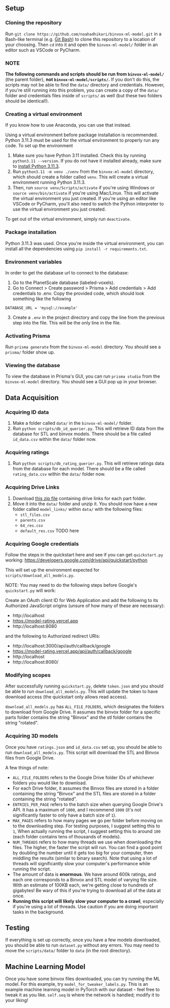 ## Setup

### Cloning the repository

Run `git clone https://github.com/noahadhikari/binvox-ml-model.git` in a Bash-like terminal (e.g. [Git Bash](https://gitforwindows.org/)) to clone this repository to a location of your choosing. Then `cd` into it and open the `binvox-ml-model/` folder in an editor such as VSCode or PyCharm.

### NOTE

**The following commands and scripts should be run from `binvox-ml-model/`** (the parent folder), **not `binvox-ml-model/scripts/`.** If you don't do this, the scripts may not be able to find the `data/` directory and credentials. However, if you're still running into this problem, you can create a copy of the `data/` folder and credentials files inside of `scripts/` as well (but these two folders should be identical!).

### Creating a virtual environment

If you know how to use Anaconda, you can use that instead.

Using a virtual environment before package installation is recommended. Python 3.11.3 must be used for the virtual environment to properly run any code. To set up the environment
1. Make sure you have Python 3.11 installed. Check this by running `python3.11 --version`. If you do not have it installed already, make sure to [install Python 3.11.3](https://www.python.org/downloads/release/python-3113). 
2. Run `python3.11 -m venv ./venv` from the `binvox-ml-model` directory, which should create a folder called `venv`. This will create a virtual environment running Python 3.11.3. 
3. Then, run `source venv/Scripts/activate` if you're using Windows or `source venv/bin/activate` if you're using Mac/Linux. This will activate the virtual environment you just created. If you're using an editor like VSCode or PyCharm, you'll also need to switch the Python interpreter to use the virtual environment you just created.

To get out of the virtual environment, simply run `deactivate`.

### Package installation

Python 3.11.3 was used. Once you're inside the virtual environment, you can install all the dependencies using `pip install -r requirements.txt`.

### Environment variables

In order to get the database url to connect to the database: 
1. Go to the PlanetScale database (labeled-voxels).
2. Go to Connect > Create password > Prisma > Add credentials > Add credentials to .env. Copy the provided code, which should look something like the following
```
DATABASE_URL = 'mysql://example'
```
3. Create a `.env` in the project directory and copy the line from the previous step into the file. This will be the only line in the file.
   
### Activating Prisma

Run `prisma generate` from the `binvox-ml-model` directory. You should see a `prisma/` folder show up. 

### Viewing the database

To view the database in Prisma's GUI, you can run `prisma studio` from the `binvox-ml-model` directory. You should see a GUI pop up in your browser.

## Data Acquisition

### Acquiring ID data

1. Make a folder called `data/` in the `binvox-ml-model/` folder.
2. Run `python scripts/db_id_querier.py`. This will retrieve ID data from the database for STL and binvox models. There should be a file called `id_data.csv` within the `data/` folder now. 

### Acquiring ratings

1. Run `python scripts/db_rating_querier.py`. This will retrieve ratings data from the database for each model. There should be a file called `rating_data.csv` within the `data/` folder now. 

### Acquiring Drive Links

1. Download [this zip file](https://drive.google.com/file/d/1uQdS6GIRAOIrUiY4x7oS68rR7saXCtXU/view?usp=sharing) containing drive links for each part folder.
2. Move it into the `data/` folder and unzip it. You should now have a new folder called `model_links/` within `data/` with the following files:
   - `stl_files.csv`
   - `parents.csv`
   -  `64_res.csv`
   -  `default_res.csv`
TODO here
### Acquiring Google credentials

Follow the steps in the quickstart here and see if you can get `quickstart.py` working: https://developers.google.com/drive/api/quickstart/python


This will set up the environment expected for `scripts/download_all_models.py`.

NOTE: You may need to do the following steps before Google's `quickstart.py` will work:

Create an OAuth client ID for Web Application and add the following to its Authorized JavaScript origins (unsure of how many of these are necessary):
- http://localhost
- https://model-rating.vercel.app
- http://localhost:8080

and the following to Authorized redirect URIs:
- http://localhost:3000/api/auth/callback/google
- https://model-rating.vercel.app/api/auth/callback/google
- http://localhost
- http://localhost:8080/

### Modifying scopes

After successfully running `quickstart.py`, delete `token.json` and you should be able to run `download_all_models.py`. This will update the token to have download access (the quickstart only allows read access).

`download_all_models.py` has `ALL_FILE_FOLDERS`, which designates the folders to download from Google Drive. It assumes the binvox folder for a specific parts folder contains the string "Binvox" and the stl folder contains the string "rotated".

### Acquiring 3D models

Once you have `ratings.json` and `id_data.csv` set up, you should be able to run `download_all_models.py`. This script will download the STL and Binvox files from Google Drive.

A few things of note:

- `ALL_FILE_FOLDERS` refers to the Google Drive folder IDs of whichever folders you would like to download.
- For each Drive folder, it assumes the Binvox files are stored in a folder containing the string "Binvox" and the STL files are stored in a folder containing the string "rotated".
- `ENTRIES_PER_PAGE` refers to the batch size when querying Google Drive's API. It has a maximum of `1000`, and I recommend `1000` (it's not significantly faster to only have a batch size of `1`).
- `MAX_PAGES` refers to how many pages we go per folder before moving on to the downloading step. For testing purposes, I suggest setting this to `1`, When actually running the script, I suggest setting this to around `100` (each folder contains tens of thousands of models).
- `NUM_THREADS` refers to how many threads we use when downloading the files. The higher, the faster the script will run. You can find a good point by doubling the number until it gets too big for your computer, then middling the results (similar to binary search). Note that using a lot of threads will significantly slow your computer's performance while running the script.
- The amount of data is **enormous**. We have around 600k ratings, and each one corresponds to a Binvox and STL model of varying file size. With an estimate of 100KB each, we're getting close to hundreds of gigabytes! Be wary of this if you're trying to download all of the data at once.
- **Running this script will likely slow your computer to a crawl**, especially if you're using a lot of threads. Use caution if you are doing important tasks in the background.

## Testing

If everything is set up correctly, once you have a few models downloaded, you should be able to run `dataset.py` without any errors. You may need to move the `scripts/data/` folder to `data` (in the root directory).

## Machine Learning Model

Once you have some binvox files downloaded, you can try running the ML model. For this example, try `model_for_tweaker_labels.py`. This is an example machine learning model in PyTorch with our dataset - feel free to tweak it as you like. `self.seq` is where the network is handled; modify it to your liking! 
